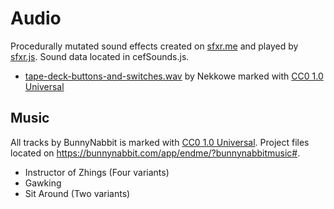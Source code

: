 # Audio
Procedurally mutated sound effects created on [sfxr.me](https://sfxr.me/) and played by [sfxr.js](https://github.com/chr15m/jsfxr/blob/master/sfxr.js). Sound data located in cefSounds.js.
- [tape-deck-buttons-and-switches.wav](https://freesound.org/people/Nekkowe/sounds/403247/) by Nekkowe marked with [CC0 1.0 Universal](https://creativecommons.org/publicdomain/zero/1.0/)
## Music
All tracks by BunnyNabbit is marked with [CC0 1.0 Universal](https://creativecommons.org/publicdomain/zero/1.0/). Project files located on https://bunnynabbit.com/app/endme/?bunnynabbitmusic#.
- Instructor of Zhings (Four variants)
- Gawking
- Sit Around (Two variants)